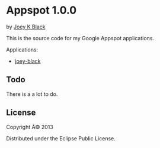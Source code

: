 # Appspot 1.0.0

by [Joey K Black](joey-black.appspot.com)

This is the source code for my Google Appspot applications.

Applications:
* [joey-black](joey-black.appspot.com)

## Todo

There is a a lot to do.

## License

Copyright Â© 2013

Distributed under the Eclipse Public License.
